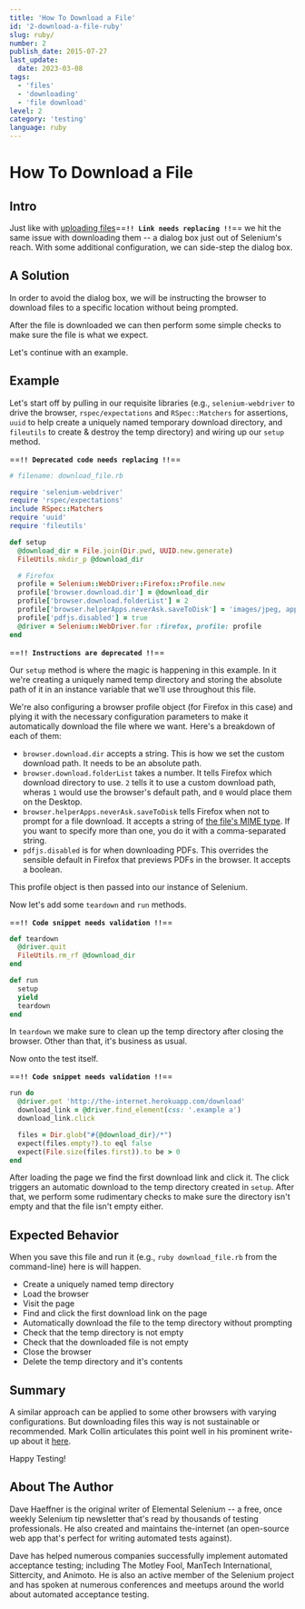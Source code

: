 ```yaml
---
title: 'How To Download a File'
id: '2-download-a-file-ruby'
slug: ruby/
number: 2
publish_date: 2015-07-27
last_update:
  date: 2023-03-08
tags:
  - 'files'
  - 'downloading'
  - 'file download'
level: 2
category: 'testing'
language: ruby
---
```

# How To Download a File

## Intro

Just like with [uploading files](http://elementalselenium.com/tips/1-upload-a-file)==**`!! Link needs replacing !!`**== we hit the same issue with downloading them -- a dialog box just out of Selenium's reach. With some additional configuration, we can side-step the dialog box.

## A Solution

In order to avoid the dialog box, we will be instructing the browser to download files to a specific location without being prompted.

After the file is downloaded we can then perform some simple checks to make sure the file is what we expect.

Let's continue with an example.

## Example

Let's start off by pulling in our requisite libraries (e.g., `selenium-webdriver` to drive the browser, `rspec/expectations` and `RSpec::Matchers` for assertions, `uuid` to help create a uniquely named temporary download directory, and `fileutils` to create & destroy the temp directory) and wiring up our `setup` method.


==**`!! Deprecated code needs replacing !!`**==

```ruby
# filename: download_file.rb

require 'selenium-webdriver'
require 'rspec/expectations'
include RSpec::Matchers
require 'uuid'
require 'fileutils'

def setup
  @download_dir = File.join(Dir.pwd, UUID.new.generate)
  FileUtils.mkdir_p @download_dir

  # Firefox
  profile = Selenium::WebDriver::Firefox::Profile.new
  profile['browser.download.dir'] = @download_dir
  profile['browser.download.folderList'] = 2
  profile['browser.helperApps.neverAsk.saveToDisk'] = 'images/jpeg, application/pdf, application/octet-stream'
  profile['pdfjs.disabled'] = true
  @driver = Selenium::WebDriver.for :firefox, profile: profile
end
```

==**`!! Instructions are deprecated !!`**==

Our `setup` method is where the magic is happening in this example. In it we're creating a uniquely named temp directory and storing the absolute path of it in an instance variable that we'll use throughout this file.

We're also configuring a browser profile object (for Firefox in this case) and plying it with the necessary configuration parameters to make it automatically download the file where we want. Here's a breakdown of each of them:

+ `browser.download.dir` accepts a string. This is how we set the custom download path. It needs to be an absolute path.
+ `browser.download.folderList` takes a number. It tells Firefox which download directory to use. `2` tells it to use a custom download path, wheras `1` would use the browser's default path, and `0` would place them on the Desktop.
+ `browser.helperApps.neverAsk.saveToDisk` tells Firefox when not to prompt for a file download. It accepts a string of [the file's MIME type](http://en.wikipedia.org/wiki/Internet_media_type). If you want to specify more than one, you do it with a comma-separated string.
+ `pdfjs.disabled` is for when downloading PDFs. This overrides the sensible default in Firefox that previews PDFs in the browser. It accepts a boolean.

This profile object is then passed into our instance of Selenium.

Now let's add some `teardown` and `run` methods.


==**`!! Code snippet needs validation !!`**==

```ruby
def teardown
  @driver.quit
  FileUtils.rm_rf @download_dir
end

def run
  setup
  yield
  teardown
end
```

In `teardown` we make sure to clean up the temp directory after closing the browser. Other than that, it's business as usual.

Now onto the test itself.


==**`!! Code snippet needs validation !!`**==

```ruby
run do
  @driver.get 'http://the-internet.herokuapp.com/download'
  download_link = @driver.find_element(css: '.example a')
  download_link.click

  files = Dir.glob("#{@download_dir}/*")
  expect(files.empty?).to eql false
  expect(File.size(files.first)).to be > 0
end
```

After loading the page we find the first download link and click it. The click triggers an automatic download to the temp directory created in `setup`. After that, we perform some rudimentary checks to make sure the directory isn't empty and that the file isn't empty either.

## Expected Behavior

When you save this file and run it (e.g., `ruby download_file.rb` from the command-line) here is will happen.

+ Create a uniquely named temp directory
+ Load the browser
+ Visit the page
+ Find and click the first download link on the page
+ Automatically download the file to the temp directory without prompting
+ Check that the temp directory is not empty
+ Check that the downloaded file is not empty
+ Close the browser
+ Delete the temp directory and it's contents

## Summary

A similar approach can be applied to some other browsers with varying configurations. But downloading files this way is not sustainable or recommended. Mark Collin articulates this point well in his prominent write-up about it [here](http://ardesco.lazerycode.com/index.php/2012/07/how-to-download-files-with-selenium-and-why-you-shouldnt/).

Happy Testing!

## About The Author

Dave Haeffner is the original writer of Elemental Selenium -- a free, once weekly Selenium tip newsletter that's read by thousands of testing professionals. He also created and maintains the-internet (an open-source web app that's perfect for writing automated tests against).

Dave has helped numerous companies successfully implement automated acceptance testing; including The Motley Fool, ManTech International, Sittercity, and Animoto. He is also an active member of the Selenium project and has spoken at numerous conferences and meetups around the world about automated acceptance testing.
